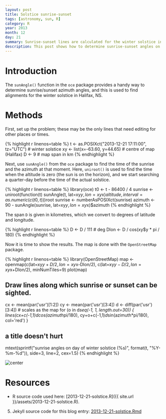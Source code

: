 ```yaml
---
layout: post
title: Solstice sunrise-sunset
tags: [astronomy, sun, R]
category: R
year: 2013
month: 12
day: 21
summary: Sunrise-sunset lines are calculated for the winter solstice in Halifax
description: This post shows how to determine sunrise-sunset angles on the winter solstice in Halifax, NS, Canada.
---
```




# Introduction

The ``sunAngle()`` function in the ``oce`` package provides a handy way to determine sunrise/sunset azimuth angles, and this is used to find alignments for the winter solstice in Halifax, NS.

# Methods

First, set up the problem; these may be the only lines that need editing for other places or times.


{% highlight r linenos=table %}
t <- as.POSIXct("2013-12-21 17:11:00", tz="UTC") # winter solstice
xy <- list(x=-63.60, y=44.65)          # centre of map (Halifax)
D <- 9                                 # map span in km
{% endhighlight %}

Next, use ``sunAngle()`` from the ``oce`` package to find the time of the sunrise and the azimuth at that moment.  Here, ``uniroot()`` is used to find the time when the altitude is zero (the sun is on the horizon), and we start searching a quarter-day before the time of the actual solstice.


{% highlight r linenos=table %}
library(oce)
t0 <- t - 86400 / 4
sunrise <- uniroot(function(t)
                   sunAngle(t, lat=xy$y, lon=xy$x)$altitude,
                   interval=as.numeric(c(t0, t)))$root
sunrise <- numberAsPOSIXct(sunrise)
azimuth <- 90 - sunAngle(sunrise, lat=xy$y, lon=xy$x)$azimuth
{% endhighlight %}

The span ``D`` is given in kilometres, which we convert to degrees of latitude and longitude.


{% highlight r linenos=table %}
D <- D / 111                           # deg
Dlon <- D / cos(xy$y * pi / 180)
{% endhighlight %}


Now it is time to show the results. The map is done with the ``OpenStreetMap`` package.  

{% highlight r linenos=table %}
library(OpenStreetMap)
map <- openmap(c(lat=xy$y+D/2, lon=xy$x-Dlon/2),
               c(lat=xy$y-D/2, lon=xy$x+Dlon/2),
               minNumTiles=9)
plot(map)
## Draw lines along which sunrise or sunset can be sighted.
cx <- mean(par('usr')[1:2])
cy <- mean(par('usr')[3:4])
d <- diff(par('usr')[3:4]) # scales as the map
for (o in d*seq(-1, 1, length.out=30)) {
    lines(cx+c(-1,1)*d*cos(azimuth*pi/180),
          cy+o+c(-1,1)*d*sin(azimuth*pi/180), col='red')
}
## a title doesn't hurt
mtext(sprintf("sunrise angles on day of winter solstice (%s)",
              format(t, "%Y-%m-%d")), side=3, line=2, cex=1.5)
{% endhighlight %}

![center](http://dankelley.github.io/figs/2013-12-21-solstice/solstice-map-1.png) 

# Resources

* R source code used here: [2013-12-21-solstice.R]({{ site.url }}/assets/2013-12-21-solstice.R).

5. Jekyll source code for this blog entry: [2013-12-21-solstice.Rmd](https://raw.github.com/dankelley/dankelley.github.io/master/assets/2013-12-21-solstice.Rmd)

